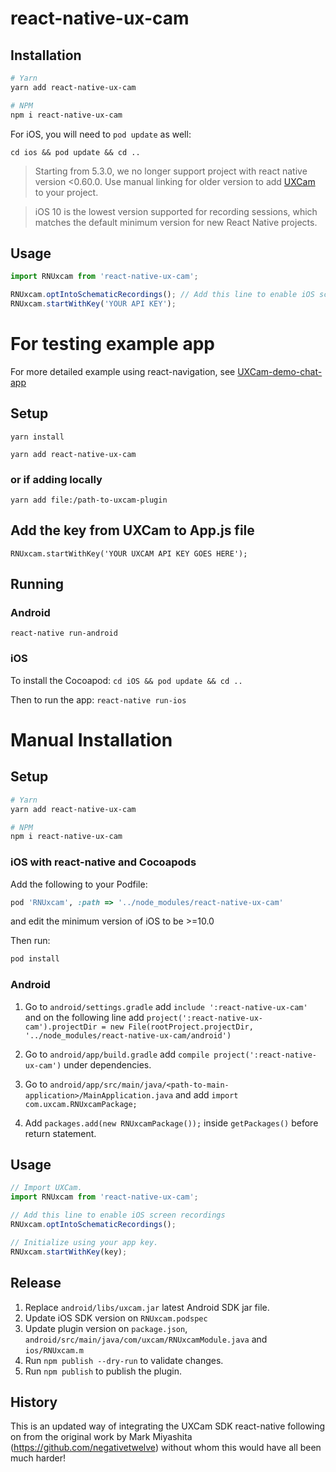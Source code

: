 # react-native-ux-cam

## Installation

```bash
# Yarn
yarn add react-native-ux-cam

# NPM
npm i react-native-ux-cam
```

For iOS, you will need to `pod update`  as well:

`cd ios && pod update && cd ..`

> Starting from 5.3.0, we no longer support project with react native version <0.60.0. Use manual linking for older version to add [UXCam](https://github.com/uxcam/ios-sdk/raw/main/UXCam.xcframework.zip) to your project.

> iOS 10 is the lowest version supported for recording sessions, which matches the default minimum version for new React Native projects.

## Usage

```javascript
import RNUxcam from 'react-native-ux-cam';

RNUxcam.optIntoSchematicRecordings(); // Add this line to enable iOS screen recordings
RNUxcam.startWithKey('YOUR API KEY');
```

# For testing example app

For more detailed example using react-navigation, see [UXCam-demo-chat-app](https://github.com/samin20/UXCam-demo-app)

## Setup

`yarn install`

`yarn add react-native-ux-cam`

### or if adding locally

`yarn add file:/path-to-uxcam-plugin`

## Add the key from UXCam to App.js file

`RNUxcam.startWithKey('YOUR UXCAM API KEY GOES HERE');`

## Running

### Android

`react-native run-android`

### iOS

To install the Cocoapod:
`cd iOS && pod update && cd ..`

Then to run the app:
`react-native run-ios`

# Manual Installation

## Setup

```bash
# Yarn
yarn add react-native-ux-cam

# NPM
npm i react-native-ux-cam
```

### iOS with react-native and Cocoapods

Add the following to your Podfile:

```ruby
pod 'RNUxcam', :path => '../node_modules/react-native-ux-cam'
```

and edit the minimum version of iOS to be >=10.0

Then run:

```bash
pod install
```

### Android

1. Go to `android/settings.gradle` add `include ':react-native-ux-cam'`
   and on the following line
   add `project(':react-native-ux-cam').projectDir = new File(rootProject.projectDir, '../node_modules/react-native-ux-cam/android')`

2. Go to `android/app/build.gradle`
   add `compile project(':react-native-ux-cam')` under dependencies.

3. Go to `android/app/src/main/java/<path-to-main-application>/MainApplication.java` and
   add `import com.uxcam.RNUxcamPackage;`

4. Add `packages.add(new RNUxcamPackage());` inside `getPackages()` before return statement.

## Usage

```js
// Import UXCam.
import RNUxcam from 'react-native-ux-cam';

// Add this line to enable iOS screen recordings
RNUxcam.optIntoSchematicRecordings();

// Initialize using your app key.
RNUxcam.startWithKey(key);
```

## Release

1. Replace `android/libs/uxcam.jar` latest Android SDK jar file.
2. Update iOS SDK version on `RNUxcam.podspec`
3. Update plugin version on `package.json`, `android/src/main/java/com/uxcam/RNUxcamModule.java` and `ios/RNUxcam.m`
4. Run `npm publish --dry-run` to validate changes.
5. Run `npm publish` to publish the plugin.

## History

This is an updated way of integrating the UXCam SDK react-native following on from the original work by Mark
Miyashita (https://github.com/negativetwelve) without whom this would have all been much harder!
